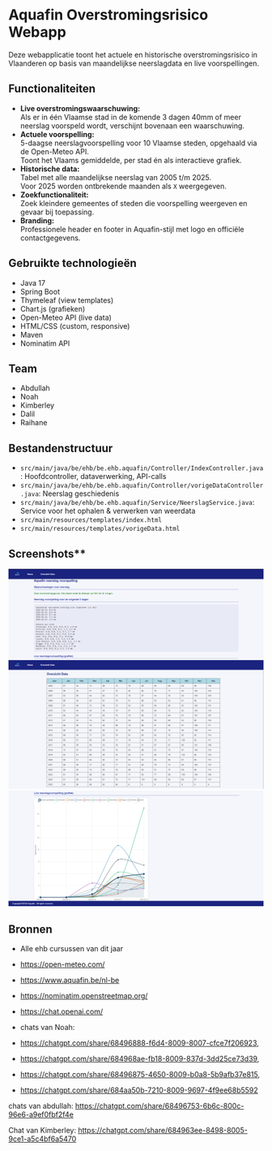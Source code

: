 # Aquafin Overstromingsrisico Webapp

Deze webapplicatie toont het actuele en historische overstromingsrisico in Vlaanderen op basis van maandelijkse neerslagdata en live voorspellingen.

## Functionaliteiten

- **Live overstromingswaarschuwing:**  
  Als er in één Vlaamse stad in de komende 3 dagen 40mm of meer neerslag voorspeld wordt, verschijnt bovenaan een waarschuwing.
- **Actuele voorspelling:**  
  5-daagse neerslagvoorspelling voor 10 Vlaamse steden, opgehaald via de Open-Meteo API.  
  Toont het Vlaams gemiddelde, per stad én als interactieve grafiek.
- **Historische data:**  
  Tabel met alle maandelijkse neerslag van 2005 t/m 2025.  
  Voor 2025 worden ontbrekende maanden als `X` weergegeven.
- **Zoekfunctionaliteit:**  
  Zoek kleindere gemeentes of steden die voorspelling weergeven
  en gevaar bij toepassing.
- **Branding:**  
  Professionele header en footer in Aquafin-stijl met logo en officiële contactgegevens.

## Gebruikte technologieën

- Java 17
- Spring Boot
- Thymeleaf (view templates)
- Chart.js (grafieken)
- Open-Meteo API (live data)
- HTML/CSS (custom, responsive)
- Maven
- Nominatim API
## Team

- Abdullah
- Noah
- Kimberley
- Dalil
- Raihane



## Bestandenstructuur

- `src/main/java/be/ehb/be.ehb.aquafin/Controller/IndexController.java`: Hoofdcontroller, dataverwerking, API-calls
- `src/main/java/be/ehb/be.ehb.aquafin/Controller/vorigeDataController.java`: Neerslag geschiedenis
- `src/main/java/be/ehb/be.ehb.aquafin/Service/NeerslagService.java`: Service voor het ophalen & verwerken van weerdata
- `src/main/resources/templates/index.html`
- `src/main/resources/templates/vorigeData.html`
## Screenshots**
![api.png](screenshots/api.png)
![geschiedenis.png](screenshots/geschiedenis.png)
![grafiek.png](screenshots/grafiek.png)
## Bronnen
- Alle ehb cursussen van dit jaar
- https://open-meteo.com/
- https://www.aquafin.be/nl-be
- https://nominatim.openstreetmap.org/
- https://chat.openai.com/  

- chats van Noah: 
- https://chatgpt.com/share/68496888-f6d4-8009-8007-cfce7f206923,
- https://chatgpt.com/share/684968ae-fb18-8009-837d-3dd25ce73d39, 
- https://chatgpt.com/share/68496875-4650-8009-b0a8-5b9afb37e815,
- https://chatgpt.com/share/684aa50b-7210-8009-9697-4f9ee68b5592

chats van abdullah:
https://chatgpt.com/share/68496753-6b6c-800c-96e6-a9ef0fbf2f4e

Chat van Kimberley: https://chatgpt.com/share/684963ee-8498-8005-9ce1-a5c4bf6a5470

